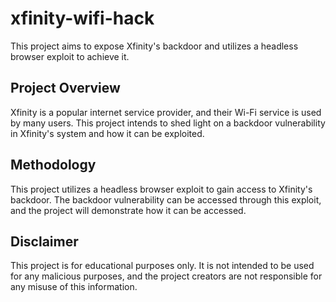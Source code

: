 # xfinity-wifi-hack
This project aims to expose Xfinity's backdoor and utilizes a headless browser exploit to achieve it.

## Project Overview
Xfinity is a popular internet service provider, and their Wi-Fi service is used by many users. This project intends to shed light on a backdoor vulnerability in Xfinity's system and how it can be exploited.

## Methodology
This project utilizes a headless browser exploit to gain access to Xfinity's backdoor. The backdoor vulnerability can be accessed through this exploit, and the project will demonstrate how it can be accessed.

## Disclaimer
This project is for educational purposes only. It is not intended to be used for any malicious purposes, and the project creators are not responsible for any misuse of this information.
